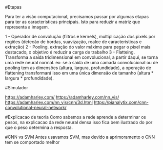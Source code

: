 #Etapas

Para ter a visão computacional, precisamos passar por algumas etapas para ter as caracteristicas principais. Isto para reduzir a matriz que representa a imagem.

1 - Operador de convolução (filtros e kernels), multiplicação dos pixels por regiões
(detecão de bordas, suavização, realce de caracteristicas e extração)
2 - Pooling. extração do valor máximo para pegar o pixel mais destacado, o objetivo é reduzir a carga de trabalho
3 - Flatteing. Transforma a saída tridimensional em convolucional, a partir daqui, se torna uma rede neural normal.
ex: se a saída de uma camada convolucional ou de pooling tem as dimensões (altura, largura, profundidade), a operação de flattening transformará isso em uma única dimensão de tamanho (altura * largura * profundidade).

#Simulador

https://adamharley.com/
https://adamharley.com/nn_vis/
https://adamharley.com/nn_vis/cnn/3d.html
https://pianalytix.com/cnn-convolutional-neural-network/

#Explicacao de teoria
Como sabemos a rede aprende a determinar os pesos, na explicacao da rede neural densa isso fica bem ilustrado do por que o peso determina a resposta.

#CNN vs SVM
Antes usavamos SVM, mas devido a aprimoramento o CNN tem se comportado melhor